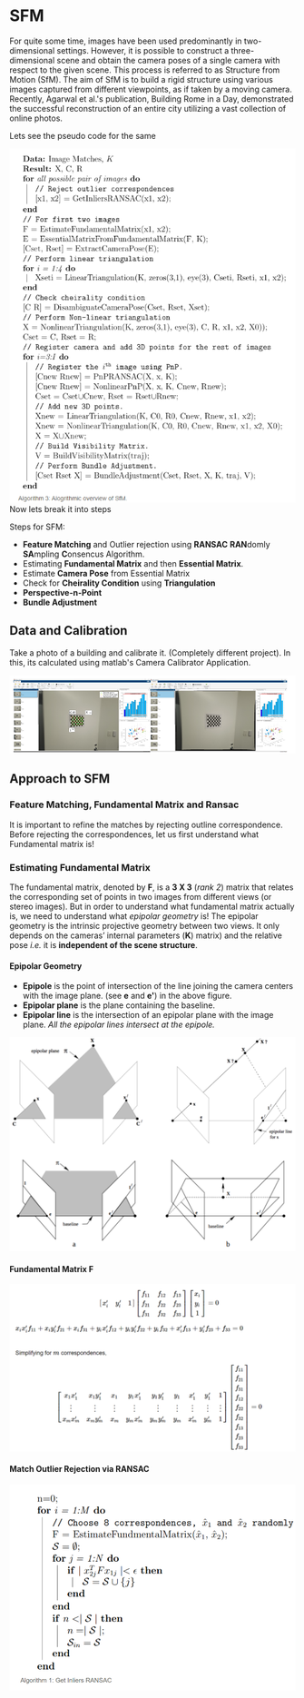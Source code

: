 # SFM
For quite some time, images have been used predominantly in two-dimensional settings. However, it is possible to construct a three-dimensional scene and obtain the camera poses of a single camera with respect to the given scene. This process is referred to as Structure from Motion (SfM). The aim of SfM is to build a rigid structure using various images captured from different viewpoints, as if taken by a moving camera. Recently, Agarwal et al.'s publication, Building Rome in a Day, demonstrated the successful reconstruction of an entire city utilizing a vast collection of online photos.

Lets see the pseudo code for the same

![Alt text](./assets/12.png)
Now lets break it into steps 

Steps for SFM:

*   **Feature Matching** and Outlier rejection using **RANSAC** **RAN**domly **SA**mpling **C**onsencus Algorithm. 
*   Estimating **Fundamental Matrix** and then **Essential Matrix**.
*   Estimate **Camera Pose** from Essential Matrix
*   Check for **Cheirality Condition** using **Triangulation**
*   **Perspective-n-Point**
*   **Bundle Adjustment**

## Data and Calibration 

Take a photo of a building and calibrate it. (Completely different project). In this, its calculated using matlab's Camera Calibrator Application.

![Alt text](./assets/1.png)

## Approach to SFM 
### Feature Matching, Fundamental Matrix and Ransac
It is important to refine the matches by rejecting outline correspondence. Before rejecting the correspondences, let us first understand what Fundamental matrix is!

### Estimating Fundamental Matrix

The fundamental matrix, denoted by **F**, is a **3 X 3** (_rank 2_) matrix that relates the corresponding set of points in two images from different views (or stereo images). But in order to understand what fundamental matrix actually is, we need to understand what _epipolar geometry_ is! The epipolar geometry is the intrinsic projective geometry between two views. It only depends on the cameras’ internal parameters (**K**) matrix) and the relative pose _i.e._ it is **independent of the scene structure**.
#### Epipolar Geometry
*   **Epipole** is the point of intersection of the line joining the camera centers with the image plane. (see **e** and **e'**) in the above figure. 
*   **Epipolar plane** is the plane containing the baseline.
*   **Epipolar line** is the intersection of an epipolar plane with the image plane. _All the epipolar lines intersect at the epipole._

![Alt text](./assets/2.png)

#### Fundamental Matrix **F**
![Alt text](./assets/3.png)
#### Match Outlier Rejection via RANSAC



![Alt text](./assets/4.png)